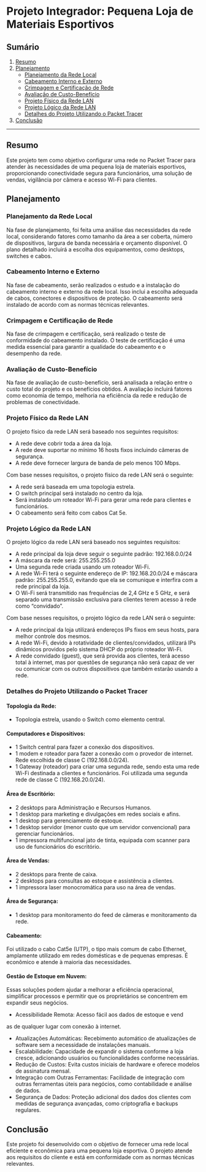 # Projeto Integrador: Pequena Loja de Materiais Esportivos

## Sumário

1. [Resumo](#resumo)
2. [Planejamento](#planejamento)
    - [Planejamento da Rede Local](#planejamento-da-rede-local)
    - [Cabeamento Interno e Externo](#cabeamento-interno-e-externo)
    - [Crimpagem e Certificação de Rede](#crimpagem-e-certificação-de-rede)
    - [Avaliação de Custo-Benefício](#avaliação-de-custo-benefício)
    - [Projeto Físico da Rede LAN](#projeto-físico-da-rede-lan)
    - [Projeto Lógico da Rede LAN](#projeto-lógico-da-rede-lan)
    - [Detalhes do Projeto Utilizando o Packet Tracer](#detalhes-do-projeto-utilizando-o-packet-tracer)
3. [Conclusão](#conclusão)

---

## Resumo

Este projeto tem como objetivo configurar uma rede no Packet Tracer para atender às necessidades de uma pequena loja de materiais esportivos, proporcionando conectividade segura para funcionários, uma solução de vendas, vigilância por câmera e acesso Wi-Fi para clientes.

## Planejamento

### Planejamento da Rede Local

Na fase de planejamento, foi feita uma análise das necessidades da rede local, considerando fatores como tamanho da área a ser coberta, número de dispositivos, largura de banda necessária e orçamento disponível. O plano detalhado incluirá a escolha dos equipamentos, como desktops, switches e cabos.

### Cabeamento Interno e Externo

Na fase de cabeamento, serão realizados o estudo e a instalação do cabeamento interno e externo da rede local. Isso inclui a escolha adequada de cabos, conectores e dispositivos de proteção. O cabeamento será instalado de acordo com as normas técnicas relevantes.

### Crimpagem e Certificação de Rede

Na fase de crimpagem e certificação, será realizado o teste de conformidade do cabeamento instalado. O teste de certificação é uma medida essencial para garantir a qualidade do cabeamento e o desempenho da rede.

### Avaliação de Custo-Benefício

Na fase de avaliação de custo-benefício, será analisada a relação entre o custo total do projeto e os benefícios obtidos. A avaliação incluirá fatores como economia de tempo, melhoria na eficiência da rede e redução de problemas de conectividade.

### Projeto Físico da Rede LAN

O projeto físico da rede LAN será baseado nos seguintes requisitos:

* A rede deve cobrir toda a área da loja.
* A rede deve suportar no mínimo 16 hosts fixos incluindo câmeras de segurança.
* A rede deve fornecer largura de banda de pelo menos 100 Mbps.

Com base nesses requisitos, o projeto físico da rede LAN será o seguinte:

* A rede será baseada em uma topologia estrela.
* O switch principal será instalado no centro da loja.
* Será instalado um roteador Wi-Fi para gerar uma rede para clientes e funcionários.
* O cabeamento será feito com cabos Cat 5e.

### Projeto Lógico da Rede LAN

O projeto lógico da rede LAN será baseado nos seguintes requisitos:

* A rede principal da loja deve seguir o seguinte padrão: 192.168.0.0/24
* A máscara da rede será: 255.255.255.0
* Uma segunda rede criada usando um roteador Wi-Fi.
* A rede Wi-Fi terá o seguinte endereço de IP: 192.168.20.0/24 e máscara padrão: 255.255.255.0, evitando que ela se comunique e interfira com a rede principal da loja.
* O Wi-Fi será transmitido nas frequências de 2,4 GHz e 5 GHz, e será separado uma transmissão exclusiva para clientes terem acesso à rede como “convidado”.

Com base nesses requisitos, o projeto lógico da rede LAN será o seguinte:

* A rede principal da loja utilizará endereços IPs fixos em seus hosts, para melhor controle dos mesmos.
* A rede Wi-Fi, devido à rotatividade de clientes/convidados, utilizará IPs dinâmicos providos pelo sistema DHCP do próprio roteador Wi-Fi.
* A rede convidado (guest), que será provida aos clientes, terá acesso total à internet, mas por questões de segurança não será capaz de ver ou comunicar com os outros dispositivos que também estarão usando a rede.

### Detalhes do Projeto Utilizando o Packet Tracer

#### Topologia da Rede:

* Topologia estrela, usando o Switch como elemento central.

#### Computadores e Dispositivos:

* 1 Switch central para fazer a conexão dos dispositivos.
* 1 modem e roteador para fazer a conexão com o provedor de internet. Rede escolhida de classe C (192.168.0.0/24).
* 1 Gateway (roteador) para criar uma segunda rede, sendo esta uma rede Wi-Fi destinada a clientes e funcionários. Foi utilizada uma segunda rede de classe C (192.168.20.0/24).

#### Área de Escritório:

* 2 desktops para Administração e Recursos Humanos.
* 1 desktop para marketing e divulgações em redes sociais e afins.
* 1 desktop para gerenciamento de estoque.
* 1 desktop servidor (menor custo que um servidor convencional) para gerenciar funcionários.
* 1 impressora multifuncional jato de tinta, equipada com scanner para uso de funcionários do escritório.

#### Área de Vendas:

* 2 desktops para frente de caixa.
* 2 desktops para consultas ao estoque e assistência a clientes.
* 1 impressora laser monocromática para uso na área de vendas.

#### Área de Segurança:

* 1 desktop para monitoramento do feed de câmeras e monitoramento da rede.

#### Cabeamento:

Foi utilizado o cabo Cat5e (UTP), o tipo mais comum de cabo Ethernet, amplamente utilizado em redes domésticas e de pequenas empresas. É econômico e atende à maioria das necessidades.

#### Gestão de Estoque em Nuvem:

Essas soluções podem ajudar a melhorar a eficiência operacional, simplificar processos e permitir que os proprietários se concentrem em expandir seus negócios.
* Acessibilidade Remota: Acesso fácil aos dados de estoque e vend

as de qualquer lugar com conexão à internet.
* Atualizações Automáticas: Recebimento automático de atualizações de software sem a necessidade de instalações manuais.
* Escalabilidade: Capacidade de expandir o sistema conforme a loja cresce, adicionando usuários ou funcionalidades conforme necessárias.
* Redução de Custos: Evita custos iniciais de hardware e oferece modelos de assinatura mensal.
* Integração com Outras Ferramentas: Facilidade de integração com outras ferramentas úteis para negócios, como contabilidade e análise de dados.
* Segurança de Dados: Proteção adicional dos dados dos clientes com medidas de segurança avançadas, como criptografia e backups regulares.

## Conclusão

Este projeto foi desenvolvido com o objetivo de fornecer uma rede local eficiente e econômica para uma pequena loja esportiva. O projeto atende aos requisitos do cliente e está em conformidade com as normas técnicas relevantes.
